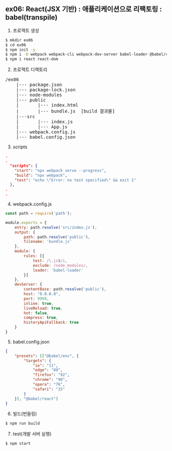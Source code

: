 ## ex06: React(JSX 기반) : 애플리케이션으로 리팩토링 : babel(transpile)

1. 프로젝트 생성

```bash
$ mkdir ex06
$ cd ex06
$ npm init -y
$ npm i -D webpack webpack-cli webpack-dev-server babel-loader @babel/core @babel/preset-env @babel/preset-react
$ npm i react react-dom
```

2. 프로젝트 디렉토리

<pre>
/ex06
    |--- package.json
    |--- package-lock.json
    |--- node-modules
    |--- public
    |       |--- index.html
    |       |--- bundle.js  [build 결과물]
    |---src
    |       |--- index.js
    |       |--- App.js
    |--- webpack.config.js
    |--- babel.config.json
</pre>

3. scripts

```json
.
.
  "scripts": {
    "start": "npx webpack serve --progress",
    "build": "npx webpack",
    "test": "echo \"Error: no test specified\" && exit 1"
  },
.
.
```

4. webpack.config.js

```javascript
const path = require('path');

module.exports = {
    entry: path.resolve('src/index.js'),
    output: {
        path: path.resolve('public'),
        filename: 'bundle.js'
    },
    module: {
        rules: [{
            test: /\.js$/i,
            exclude: /node_modules/,
            loader: 'babel-loader'
        }]
    },
    devServer: {
        contentBase: path.resolve('public'),
        host: "0.0.0.0",
        port: 9999,
        inline: true,
        liveReload: true,
        hot: false,
        compress: true,
        historyApiFallback: true
    } 
}
```

5. babel.config.json

```json
{
    "presets": [["@babel/env", {
        "targets": {
            "ie": "11", 
            "edge": "89",
            "firefox": "92",
            "chrome": "90",
            "opera": "76",
            "safari": "15"
        }
    }], "@babel/react"]
}
```

6. 빌드(번들링)

```bash
$ npm run build
```

7. test(개발 서버 실행)

```bash
$ npm start
```

